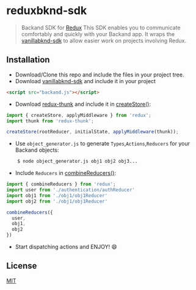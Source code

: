 reduxbknd-sdk
===

>  Backand SDK for [Redux](http://redux.js.org/)
This SDK enables you to communicate comfortably and quickly with your Backand app.
It wraps the [vanillabknd-sdk](https://github.com/backand/vanillabknd-sdk) to allow easier work on projects involving Redux.


## Installation
- Download/Clone this repo and include the files in your project tree.
- Download [vanillabknd-sdk](https://github.com/backand/vanillabknd-sdk) and include it in your project
``` html
<script src="backand.js"></script>
```
- Download [redux-thunk](https://github.com/gaearon/redux-thunk) and include it in [createStore()](http://redux.js.org/docs/api/createStore.html):
```javascript
import { createStore, applyMiddleware } from 'redux';
import thunk from 'redux-thunk';

createStore(rootReducer, initialState, applyMiddleware(thunk));
```
- Use `object_generator.js` to generate `Types`,`Actions`,`Reducers` for your Backand objects:
```bash
    $ node object_generator.js obj1 obj2 obj3...
```  
- Include `Reducers` in [combineReducers()](http://redux.js.org/docs/api/combineReducers.html):
```javascript
import { combineReducers } from 'redux';
import user from './authentication/authReducer'
import obj1 from './obj1/obj1Reducer'
import obj2 from './obj1/obj1Reducer'

combineReducers({
  user,
  obj1,
  obj2
})
```
- Start dispatching actions and ENJOY! :smile:

## License

  [MIT](LICENSE)
